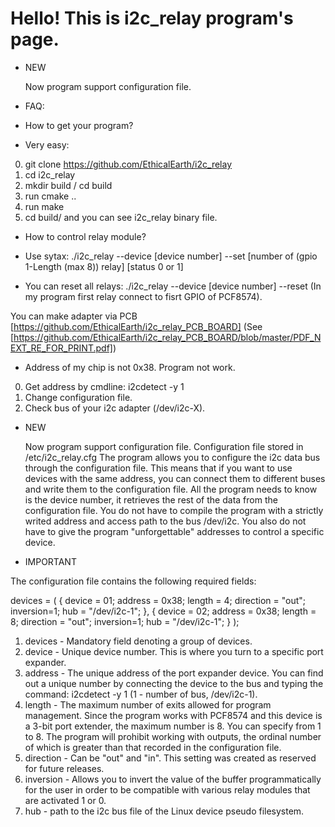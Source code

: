 ﻿# Hello! This is i2c_relay program's page.

* NEW

    Now program support configuration file.

* FAQ:

- How to get your program?

- Very easy:

0) git clone https://github.com/EthicalEarth/i2c_relay
1) cd i2c_relay
2) mkdir build / cd build
2) run cmake ..
3) run make
4) cd build/ and you can see i2c_relay binary file.

- How to control relay module?

- Use sytax: ./i2c_relay --device [device number] --set [number of (gpio 1-Length (max 8)) relay] [status 0 or 1]

- You can reset all relays: ./i2c_relay --device [device number] --reset
(In my program first relay connect to fisrt GPIO of PCF8574). 

You can make adapter via PCB [https://github.com/EthicalEarth/i2c_relay_PCB_BOARD] (See [https://github.com/EthicalEarth/i2c_relay_PCB_BOARD/blob/master/PDF_NEXT_RE_FOR_PRINT.pdf])

- Address of my chip is not 0x38. Program not work.

0) Get address by cmdline: i2cdetect -y 1
1) Change configuration file.
2) Check bus of your i2c adapter (/dev/i2c-X).




* NEW

    Now program support configuration file.
Configuration file stored in /etc/i2c_relay.cfg
    The program allows you to configure the i2с data bus through
the configuration file.
    This means that if you want to use devices with the same address,
you can connect them to different buses and write them to
the configuration file.
    All the program needs to know is the device number,
it retrieves the rest of the data from the configuration file.
    You do not have to compile the program with a strictly writed address
and access path to the bus /dev/i2c. 
    You also do not have to give the program "unforgettable" addresses
to control a specific device.

* IMPORTANT

The configuration file contains the following required fields:

devices = (   { device  = 01;
                address = 0x38;
                length  = 4;
                direction    = "out";
                inversion=1;
                hub = "/dev/i2c-1"; },
              { device  = 02;
                address = 0x38;
                length  = 8;
                direction    = "out";
                inversion=1;
                hub = "/dev/i2c-1"; }
          );
          
1) devices - Mandatory field denoting a group of devices.
2) device - Unique device number. This is where you turn to a specific port expander.
3) address - The unique address of the port expander device. You can find out a unique number by connecting the device to the bus and typing the command: i2cdetect -y 1 (1 - number of bus, /dev/i2c-1).
4) length - The maximum number of exits allowed for program management.
Since the program works with PCF8574 and this device is a 3-bit port extender, the maximum number is 8.
You can specify from 1 to 8. The program will prohibit working with outputs, the ordinal number of which is greater than that recorded in the configuration file.
5) direction - Сan be "out" and "in". This setting was created as reserved for future releases.
6) inversion - Allows you to invert the value of the buffer programmatically for the user in order to be compatible with various relay modules that are activated 1 or 0.
7) hub - path to the i2c bus file of the Linux device pseudo filesystem.
